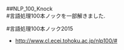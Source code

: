 ##NLP_100_Knock  
#言語処理100本ノックを一部解きました.  

#言語処理100本ノック2015  
* http://www.cl.ecei.tohoku.ac.jp/nlp100/#

